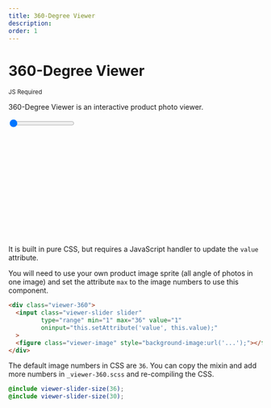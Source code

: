```yaml
---
title: 360-Degree Viewer
description: 
order: 1
---
```


# 360-Degree Viewer

<small class="label label-secondary">JS Required</small>

360-Degree Viewer is an interactive product photo viewer.

<div class="vp-raw docs-demo columns">
  <div class="column col-12">
    <div class="viewer-360">
      <input class="viewer-slider slider"
        type="range" min="1" max="36" value="1"
        @input="event => event.target.setAttribute('value', event.target.value)"
      >
      <figure class="viewer-image" style="background-image:url('https://i.loli.net/2018/11/25/5bfa45b4b3f27.jpg');padding-bottom:37.5%;width:100%;"></figure>
    </div>
  </div>
</div>

It is built in pure CSS, but requires a JavaScript handler to update the `value` attribute.

You will need to use your own product image sprite (all angle of photos in one image) and set the attribute `max` to the image numbers to use this component.

```html
<div class="viewer-360">
  <input class="viewer-slider slider"
         type="range" min="1" max="36" value="1"
         oninput="this.setAttribute('value', this.value);"
  >
  <figure class="viewer-image" style="background-image:url('...');"></figure>
</div>
```

The default image numbers in CSS are `36`. You can copy the mixin and add more numbers in `_viewer-360.scss` and re-compiling the CSS.

```scss
@include viewer-slider-size(36);
@include viewer-slider-size(30);
```
